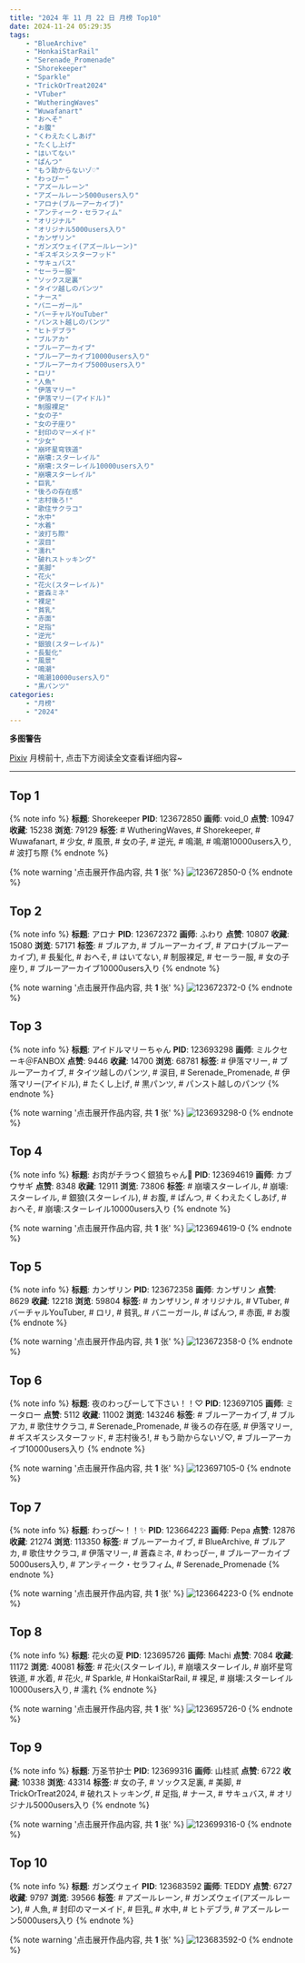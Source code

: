 ```yaml
---
title: "2024 年 11 月 22 日 月榜 Top10"
date: 2024-11-24 05:29:35
tags:
    - "BlueArchive"
    - "HonkaiStarRail"
    - "Serenade_Promenade"
    - "Shorekeeper"
    - "Sparkle"
    - "TrickOrTreat2024"
    - "VTuber"
    - "WutheringWaves"
    - "Wuwafanart"
    - "おへそ"
    - "お腹"
    - "くわえたくしあげ"
    - "たくし上げ"
    - "はいてない"
    - "ぱんつ"
    - "もう助からないゾ♡"
    - "わっぴー"
    - "アズールレーン"
    - "アズールレーン5000users入り"
    - "アロナ(ブルーアーカイブ)"
    - "アンティーク・セラフィム"
    - "オリジナル"
    - "オリジナル5000users入り"
    - "カンザリン"
    - "ガンズウェイ(アズールレーン)"
    - "ギスギスシスターフッド"
    - "サキュバス"
    - "セーラー服"
    - "ソックス足裏"
    - "タイツ越しのパンツ"
    - "ナース"
    - "バニーガール"
    - "バーチャルYouTuber"
    - "パンスト越しのパンツ"
    - "ヒトデブラ"
    - "ブルアカ"
    - "ブルーアーカイブ"
    - "ブルーアーカイブ10000users入り"
    - "ブルーアーカイブ5000users入り"
    - "ロリ"
    - "人魚"
    - "伊落マリー"
    - "伊落マリー(アイドル)"
    - "制服裸足"
    - "女の子"
    - "女の子座り"
    - "封印のマーメイド"
    - "少女"
    - "崩坏星穹铁道"
    - "崩壊:スターレイル"
    - "崩壊:スターレイル10000users入り"
    - "崩壊スターレイル"
    - "巨乳"
    - "後ろの存在感"
    - "志村後ろ!"
    - "歌住サクラコ"
    - "水中"
    - "水着"
    - "波打ち際"
    - "涙目"
    - "濡れ"
    - "破れストッキング"
    - "美脚"
    - "花火"
    - "花火(スターレイル)"
    - "蒼森ミネ"
    - "裸足"
    - "貧乳"
    - "赤面"
    - "足指"
    - "逆光"
    - "銀狼(スターレイル)"
    - "長髪化"
    - "風景"
    - "鳴潮"
    - "鳴潮10000users入り"
    - "黒パンツ"
categories:
    - "月榜"
    - "2024"
---
```


<i class="fa fa-triangle-exclamation"></i>**多图警告**<i class="fa fa-triangle-exclamation"></i>

[Pixiv](https://www.pixiv.net/) 月榜前十, 点击下方阅读全文查看详细内容~

<!-- more -->

---

## Top 1

{% note info %}
**标题**: Shorekeeper
**PID**: 123672850 **画师**: void_0
**点赞**: 10947 **收藏**: 15238 **浏览**: 79129
**标签**: # WutheringWaves, # Shorekeeper, # Wuwafanart, # 少女, # 風景, # 女の子, # 逆光, # 鳴潮, # 鳴潮10000users入り, # 波打ち際
{% endnote %}

{% note warning '点击展开作品内容, 共 **1** 张' %}
![123672850-0](https://i.pixiv.re/img-original/img/2024/10/26/00/05/27/123672850_p0.jpg)
{% endnote %}

## Top 2

{% note info %}
**标题**: アロナ
**PID**: 123672372 **画师**: ふわり
**点赞**: 10807 **收藏**: 15080 **浏览**: 57171
**标签**: # ブルアカ, # ブルーアーカイブ, # アロナ(ブルーアーカイブ), # 長髪化, # おへそ, # はいてない, # 制服裸足, # セーラー服, # 女の子座り, # ブルーアーカイブ10000users入り
{% endnote %}

{% note warning '点击展开作品内容, 共 **1** 张' %}
![123672372-0](https://i.pixiv.re/img-original/img/2024/10/26/00/00/33/123672372_p0.jpg)
{% endnote %}

## Top 3

{% note info %}
**标题**: アイドルマリーちゃん
**PID**: 123693298 **画师**: ミルクセーキ＠FANBOX
**点赞**: 9446 **收藏**: 14700 **浏览**: 68781
**标签**: # 伊落マリー, # ブルーアーカイブ, # タイツ越しのパンツ, # 涙目, # Serenade_Promenade, # 伊落マリー(アイドル), # たくし上げ, # 黒パンツ, # パンスト越しのパンツ
{% endnote %}

{% note warning '点击展开作品内容, 共 **1** 张' %}
![123693298-0](https://i.pixiv.re/img-original/img/2024/10/26/18/00/09/123693298_p0.jpg)
{% endnote %}

## Top 4

{% note info %}
**标题**: お肉がチラつく銀狼ちゃん🍖
**PID**: 123694619 **画师**: カブウサギ
**点赞**: 8348 **收藏**: 12911 **浏览**: 73806
**标签**: # 崩壊スターレイル, # 崩壊:スターレイル, # 銀狼(スターレイル), # お腹, # ぱんつ, # くわえたくしあげ, # おへそ, # 崩壊:スターレイル10000users入り
{% endnote %}

{% note warning '点击展开作品内容, 共 **1** 张' %}
![123694619-0](https://i.pixiv.re/img-original/img/2024/10/26/18/43/44/123694619_p0.png)
{% endnote %}

## Top 5

{% note info %}
**标题**: カンザリン
**PID**: 123672358 **画师**: カンザリン
**点赞**: 8629 **收藏**: 12218 **浏览**: 59804
**标签**: # カンザリン, # オリジナル, # VTuber, # バーチャルYouTuber, # ロリ, # 貧乳, # バニーガール, # ぱんつ, # 赤面, # お腹
{% endnote %}

{% note warning '点击展开作品内容, 共 **1** 张' %}
![123672358-0](https://i.pixiv.re/img-original/img/2024/10/26/00/00/30/123672358_p0.png)
{% endnote %}

## Top 6

{% note info %}
**标题**: 夜のわっぴーして下さい！！♡
**PID**: 123697105 **画师**: ミータロー
**点赞**: 5112 **收藏**: 11002 **浏览**: 143246
**标签**: # ブルーアーカイブ, # ブルアカ, # 歌住サクラコ, # Serenade_Promenade, # 後ろの存在感, # 伊落マリー, # ギスギスシスターフッド, # 志村後ろ!, # もう助からないゾ♡, # ブルーアーカイブ10000users入り
{% endnote %}

{% note warning '点击展开作品内容, 共 **1** 张' %}
![123697105-0](https://i.pixiv.re/img-original/img/2024/10/26/20/01/43/123697105_p0.jpg)
{% endnote %}

## Top 7

{% note info %}
**标题**: わっぴ～！！✨
**PID**: 123664223 **画师**: Pepa
**点赞**: 12876 **收藏**: 21274 **浏览**: 113350
**标签**: # ブルーアーカイブ, # BlueArchive, # ブルアカ, # 歌住サクラコ, # 伊落マリー, # 蒼森ミネ, # わっぴー, # ブルーアーカイブ5000users入り, # アンティーク・セラフィム, # Serenade_Promenade
{% endnote %}

{% note warning '点击展开作品内容, 共 **1** 张' %}
![123664223-0](https://i.pixiv.re/img-original/img/2024/10/25/20/14/37/123664223_p0.png)
{% endnote %}

## Top 8

{% note info %}
**标题**: 花火の夏
**PID**: 123695726 **画师**: Machi
**点赞**: 7084 **收藏**: 11172 **浏览**: 40081
**标签**: # 花火(スターレイル), # 崩壊スターレイル, # 崩坏星穹铁道, # 水着, # 花火, # Sparkle, # HonkaiStarRail, # 裸足, # 崩壊:スターレイル10000users入り, # 濡れ
{% endnote %}

{% note warning '点击展开作品内容, 共 **1** 张' %}
![123695726-0](https://i.pixiv.re/img-original/img/2024/10/26/19/19/56/123695726_p0.jpg)
{% endnote %}

## Top 9

{% note info %}
**标题**: 万圣节护士
**PID**: 123699316 **画师**: 山桂贰
**点赞**: 6722 **收藏**: 10338 **浏览**: 43314
**标签**: # 女の子, # ソックス足裏, # 美脚, # TrickOrTreat2024, # 破れストッキング, # 足指, # ナース, # サキュバス, # オリジナル5000users入り
{% endnote %}

{% note warning '点击展开作品内容, 共 **1** 张' %}
![123699316-0](https://i.pixiv.re/img-original/img/2024/10/26/21/05/16/123699316_p0.jpg)
{% endnote %}

## Top 10

{% note info %}
**标题**: ガンズウェイ
**PID**: 123683592 **画师**: TEDDY
**点赞**: 6727 **收藏**: 9797 **浏览**: 39566
**标签**: # アズールレーン, # ガンズウェイ(アズールレーン), # 人魚, # 封印のマーメイド, # 巨乳, # 水中, # ヒトデブラ, # アズールレーン5000users入り
{% endnote %}

{% note warning '点击展开作品内容, 共 **1** 张' %}
![123683592-0](https://i.pixiv.re/img-original/img/2024/10/26/10/25/28/123683592_p0.jpg)
{% endnote %}

